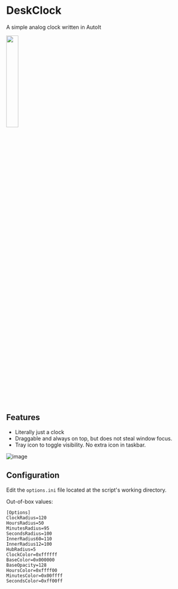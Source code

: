# DeskClock
A simple analog clock written in AutoIt


<img src="https://user-images.githubusercontent.com/98432183/219956795-8354ca84-5b1b-494c-b6cf-02175b245a9f.png" width="25%">

## Features
* Literally just a clock
* Draggable and always on top, but does not steal window focus.
* Tray icon to toggle visibility. No extra icon in taskbar.

![image](https://user-images.githubusercontent.com/98432183/219945524-21d23f01-60fe-4c1e-bae6-d1cc7d1dafac.png)

## Configuration
Edit the `options.ini` file located at the script's working directory.

Out-of-box values:
```
[Options]
ClockRadius=120
HoursRadius=50
MinutesRadius=95
SecondsRadius=100
InnerRadius60=110
InnerRadius12=100
HubRadius=5
ClockColor=0xffffff
BaseColor=0x000000
BaseOpacity=128
HoursColor=0xffff00
MinutesColor=0x00ffff
SecondsColor=0xff00ff
```
